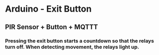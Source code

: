 # Arduino - Exit Button
## PIR Sensor + Button + MQTTT
### Pressing the exit button starts a countdown so that the relays turn off. When detecting movement, the relays light up.